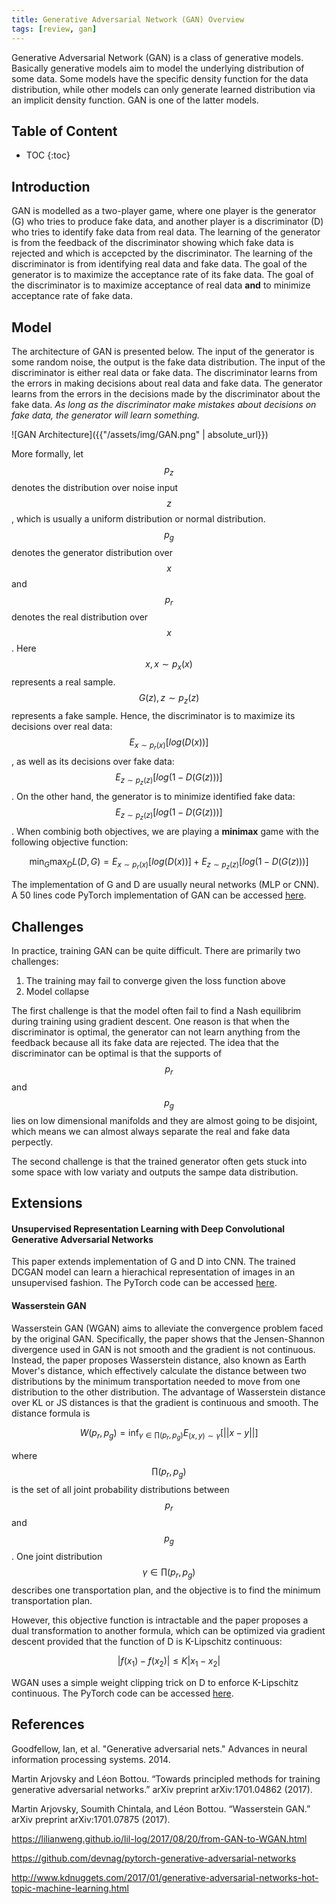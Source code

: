 ```yaml
---
title: Generative Adversarial Network (GAN) Overview
tags: [review, gan]
---
```


Generative Adversarial Network (GAN) is a class of generative models. Basically generative models aim to model the underlying distribution of 
some data. Some models have the specific density function for the data distribution, while other models can only generate learned distribution via 
an implicit density function. GAN is one of the latter models. 

## Table of Content

* TOC
{:toc}

## Introduction
GAN is modelled as a two-player game, where one player is the generator (G) who tries to produce fake data, and another player is a discriminator (D) who 
tries to identify fake data from real data. The learning of the generator is from the feedback of the discriminator showing which fake data is rejected and which 
is accepcted by the discriminator. The learning of the discriminator is from identifying real data and fake data. The goal of the generator is to maximize the acceptance 
rate of its fake data. The goal of the discriminator is to maximize acceptance of real data **and** to minimize acceptance rate of fake data. 

## Model
The architecture of GAN is presented below. The input of the generator is some random noise, the output is the fake data distribution. The input of the 
discriminator is either real data or fake data. The discriminator learns from the errors in making decisions about real data and 
fake data. The generator learns from the errors in the decisions made by the discriminator about the fake data. *As long as the discriminator make mistakes about decisions on fake data, the generator will learn something.*


![GAN Architecture]({{"/assets/img/GAN.png" | absolute_url}})

More formally, let $$p_z$$ denotes the distribution over noise input $$z$$, which is usually a uniform distribution or normal distribution. $$p_g$$ denotes the generator distribution over $$x$$ and $$p_r$$ denotes the real distribution over $$x$$. Here $$x, x \sim p_x(x)$$ represents a real sample. $$G(z), z \sim p_z(z)$$ represents a fake sample. Hence, the discriminator is to maximize its decisions over real data: $$E_{x \sim p_r(x)}[log(D(x))]$$, as well as its decisions over fake data: $$E_{z \sim p_z(z)}[log(1 - D(G(z)))]$$. On the other hand, the generator is to minimize identified fake data: $$E_{z \sim p_z(z)}[log(1 - D(G(z)))]$$. When combinig both objectives, we are playing a **minimax** game with the following objective function:

$$\min_{G}\max_{D}L(D,G) = E_{x \sim p_r(x)}[log(D(x))] + E_{z \sim p_z(z)}[log(1 - D(G(z)))]$$

The implementation of G and D are usually neural networks (MLP or CNN). A 50 lines code PyTorch implementation of GAN can be accessed [here](https://github.com/devnag/pytorch-generative-adversarial-networks).

## Challenges
In practice, training GAN can be quite difficult. There are primarily two challenges:
1. The training may fail to converge given the loss function above
2. Model collapse

The first challenge is that the model often fail to find a Nash equilibrim during training using gradient descent. One reason is that when the discriminator is optimal, the generator can not learn anything from the feedback because all its fake data are rejected. The idea that the discriminator can be optimal is that the supports of $$p_r$$ and $$p_g$$ lies on low dimensional manifolds and they are almost going to be disjoint, which means we can almost always separate the real and fake data perpectly. 

The second challenge is that the trained generator often gets stuck into some space with low variaty and outputs the sampe data distribution.

## Extensions
#### Unsupervised Representation Learning with Deep Convolutional Generative Adversarial Networks
This paper extends implementation of G and D into CNN. The trained DCGAN model can learn a hierachical representation of images in an unsupervised fashion. The PyTorch code can be accessed [here](https://github.com/pytorch/examples/tree/master/dcgan).

#### Wasserstein GAN
Wasserstein GAN (WGAN) aims to alleviate the convergence problem faced by the original GAN. Specifically, the paper shows that the Jensen-Shannon divergence used in GAN is not smooth and the gradient is not continuous. Instead, the paper proposes Wasserstein distance, also known as Earth Mover's distance, which effectively calculate the distance between two distributions by the minimum transportation needed to move from one distribution to the other distribution. The advantage of Wasserstein distance over KL or JS distances is that the gradient is continuous and smooth. The distance formula is 

$$W(p_r, p_g) = \inf_{\gamma \in \prod(p_r, p_g)}E_{(x,y) \sim \gamma}[||x-y||]$$

where $$\prod(p_r, p_g)$$ is the set of all joint probability distributions between $$p_r$$ and $$p_g$$. One joint distribution $$\gamma \in \prod(p_r, p_g)$$ describes one transportation plan, and the objective is to find the minimum transportation plan. 

However, this objective function is intractable and the paper proposes a dual transformation to another formula, which can be optimized via gradient descent provided that the function of D is K-Lipschitz continuous:

$$|f(x_1) - f(x_2)| \leq K|x_1 - x_2|$$

WGAN uses a simple weight clipping trick on D to enforce K-Lipschitz continuous. The PyTorch code can be accessed [here](https://github.com/martinarjovsky/WassersteinGAN).

## References
Goodfellow, Ian, et al. "Generative adversarial nets." Advances in neural information processing systems. 2014.

Martin Arjovsky and Léon Bottou. “Towards principled methods for training generative adversarial networks.” arXiv preprint arXiv:1701.04862 (2017).

Martin Arjovsky, Soumith Chintala, and Léon Bottou. “Wasserstein GAN.” arXiv preprint arXiv:1701.07875 (2017).

https://lilianweng.github.io/lil-log/2017/08/20/from-GAN-to-WGAN.html

https://github.com/devnag/pytorch-generative-adversarial-networks

http://www.kdnuggets.com/2017/01/generative-adversarial-networks-hot-topic-machine-learning.html


